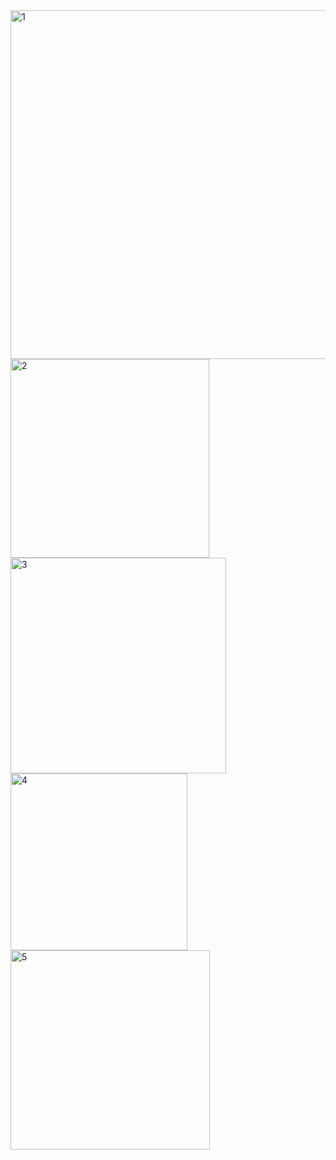 <img width="558" alt="1" src="https://github.com/user-attachments/assets/a86166a3-994c-45dc-974e-3736853801e4" />
<img width="318" alt="2" src="https://github.com/user-attachments/assets/f5967ce3-89a4-40f8-82a2-0113eda6c5e4" />
<img width="345" alt="3" src="https://github.com/user-attachments/assets/d874d90e-adb5-460f-b9e7-23af0cd11a13" />
<img width="283" alt="4" src="https://github.com/user-attachments/assets/6cb5f525-d881-4e11-8571-42d86298cd5e" />
<img width="319" alt="5" src="https://github.com/user-attachments/assets/db1d8032-2e4b-4dd0-8795-51c0ecd9feb1" />

